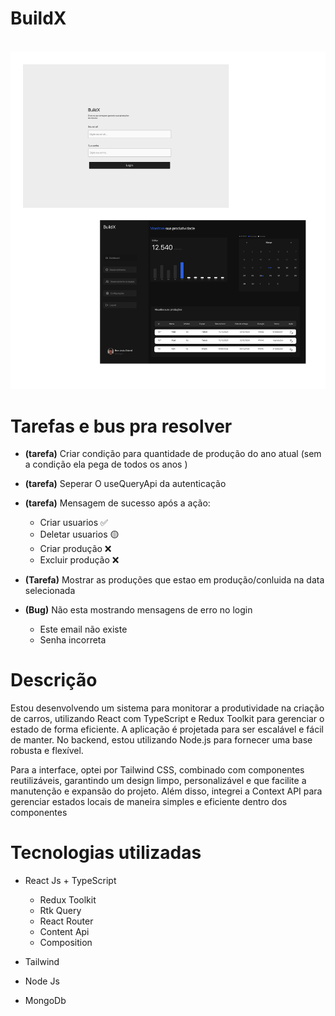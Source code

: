 # BuildX

<br>

<img src="./public/capaBuildx.png" style="margin:0 auto" width="550px" alt="capa do projeto">

<br>

# Tarefas e bus pra resolver

- **(tarefa)** Criar condição para quantidade de produção do ano atual (sem a condição ela pega de todos os anos )
- **(tarefa)** Seperar O useQueryApi da autenticação
- **(tarefa)** Mensagem de sucesso após a ação:

  - Criar usuarios ✅
  - Deletar usuarios 🟡
  - Criar produção ❌
  - Excluir produção ❌

- **(Tarefa)** Mostrar as produções que estao em produção/conluida na data selecionada

- **(Bug)** Não esta mostrando mensagens de erro no login
  - Este email não existe 
  - Senha incorreta
    <br>

# Descrição

Estou desenvolvendo um sistema para monitorar a produtividade na criação de carros, utilizando React com TypeScript e Redux Toolkit para gerenciar o estado de forma eficiente. A aplicação é projetada para ser escalável e fácil de manter. No backend, estou utilizando Node.js para fornecer uma base robusta e flexível.

Para a interface, optei por Tailwind CSS, combinado com componentes reutilizáveis, garantindo um design limpo, personalizável e que facilite a manutenção e expansão do projeto. Além disso, integrei a Context API para gerenciar estados locais de maneira simples e eficiente dentro dos componentes

# Tecnologias utilizadas

- React Js + TypeScript

  - Redux Toolkit
  - Rtk Query
  - React Router
  - Content Api
  - Composition

- Tailwind
- Node Js
- MongoDb

